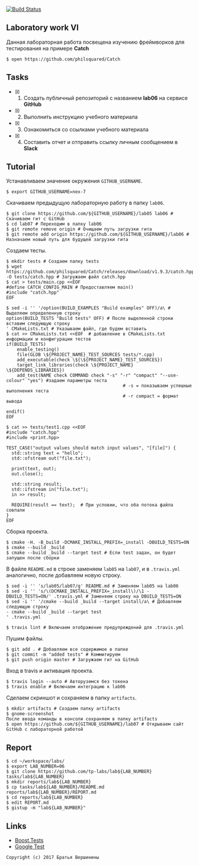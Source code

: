 [![Build Status](https://travis-ci.org/nex-7/lab06.svg?branch=master)](https://travis-ci.org/nex-7/lab06)

## Laboratory work VI

Данная лабораторная работа посвещена изучению фреймворков для тестирования на примере **Catch**

```ShellSession
$ open https://github.com/philsquared/Catch
```

## Tasks

- [X] 1. Создать публичный репозиторий с названием **lab06** на сервисе **GitHub**
- [X] 2. Выполнить инструкцию учебного материала
- [X] 3. Ознакомиться со ссылками учебного материала
- [X] 4. Составить отчет и отправить ссылку личным сообщением в **Slack**

## Tutorial

Устанавливаем значение окружения `GITHUB_USERNAME`.
```ShellSession
$ export GITHUB_USERNAME=nex-7
```

Скачиваем предыдущую лабораторную работу в папку `lab06`.
```ShellSession
$ git clone https://github.com/${GITHUB_USERNAME}/lab05 lab06 # Скачиваем гит с GitHub
$ cd lab07 # Переходим в папку lab06
$ git remote remove origin # Очищаем путь загрузки гита
$ git remote add origin https://github.com/${GITHUB_USERNAME}/lab06 # Назначаем новый путь для будущей загрузки гита
```

Создаем тесты.
```ShellSession
$ mkdir tests # Создаем папку tests
$ wget https://github.com/philsquared/Catch/releases/download/v1.9.3/catch.hpp -O tests/catch.hpp # Загружаем файл catch.hpp
$ cat > tests/main.cpp <<EOF
#define CATCH_CONFIG_MAIN # Предоставляем main()
#include "catch.hpp"
EOF
```

```ShellSession
$ sed -i '' '/option(BUILD_EXAMPLES "Build examples" OFF)/a\ # Выделяем определенную строку
option(BUILD_TESTS "Build tests" OFF) # После выделенной строки вставим следующую строку
' CMakeLists.txt # Указываем файл, где будем вставить
$ cat >> CMakeLists.txt <<EOF  # добавление в CMakeLists.txt информации и конфигурации тестов
if(BUILD_TESTS)
	enable_testing()
	file(GLOB \${PROJECT_NAME}_TEST_SOURCES tests/*.cpp)
	add_executable(check \${\${PROJECT_NAME}_TEST_SOURCES})
	target_link_libraries(check \${PROJECT_NAME} \${DEPENDS_LIBRARIES})
	add_test(NAME check COMMAND check "-s" "-r" "compact" "--use-colour" "yes")	#задаем параметры теста 
											# -s = показываем успешные выполнения теста
											# -r compact = формат вывода
											
endif()
EOF
```

```ShellSession
$ cat >> tests/test1.cpp <<EOF
#include "catch.hpp"
#include <print.hpp>

TEST_CASE("output values should match input values", "[file]") {
  std::string text = "hello";
  std::ofstream out("file.txt");
  
  print(text, out);
  out.close();
  
  std::string result;
  std::ifstream in("file.txt");
  in >> result;
  
  REQUIRE(result == text);  # При условии, что оба потока файла совпали
}
EOF
```

Сборка проекта.
```ShellSession
$ cmake -H. -B_build -DCMAKE_INSTALL_PREFIX=_install -DBUILD_TESTS=ON
$ cmake --build _build
$ cmake --build _build --target test # Если test задан, он будет запущен после сборки
```

В файле `README.md` в строке заменяем `lab05` на `lab07`, и в `.travis.yml` аналогично, после добавляем новую строку.
```ShellSession
$ sed -i '' 's/lab05/lab07/g' README.md # Заменяем lab05 на lab06
$ sed -i '' 's/\(DCMAKE_INSTALL_PREFIX=_install\)/\1 -DBUILD_TESTS=ON/' .travis.yml # Заменяем строку на DBUILD_TESTS=ON
$ sed -i '' '/cmake --build _build --target install/a\ # Добавляем следующую строку
- cmake --build _build --target test
' .travis.yml
```

```ShellSession
$ travis lint # Включаем отображение предупреждений для .travis.yml
```

Пушим файлы.
```ShellSession
$ git add . # Добавляем все содержимое в папке
$ git commit -m "added tests" # Коммитируем
$ git push origin master # Загружаем гит на GitHub
```

Вход в travis и активация проекта.
```ShellSession
$ travis login --auto # Авторуземся без токена
$ travis enable # Включаем интеграцию к lab06
```

Сделаем скриншот и сохраняем в папку `artifacts`.
```ShellSession
$ mkdir artifacts # Создаем папку artifacts
$ gnome-screenshot
После ввода команды в консоли сохраняем в папку artifacts
$ open https://github.com/${GITHUB_USERNAME}/lab07 # Открываем сайт GitHub с лабораторной работой
```

## Report

```ShellSession
$ cd ~/workspace/labs/
$ export LAB_NUMBER=06
$ git clone https://github.com/tp-labs/lab${LAB_NUMBER} tasks/lab${LAB_NUMBER}
$ mkdir reports/lab${LAB_NUMBER}
$ cp tasks/lab${LAB_NUMBER}/README.md reports/lab${LAB_NUMBER}/REPORT.md
$ cd reports/lab${LAB_NUMBER}
$ edit REPORT.md
$ gistup -m "lab${LAB_NUMBER}"
```

## Links

- [Boost.Tests](http://www.boost.org/doc/libs/1_63_0/libs/test/doc/html/)
- [Google Test](https://github.com/google/googletest)

```
Copyright (c) 2017 Братья Вершинины
```

